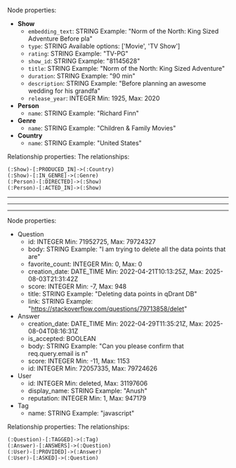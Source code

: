 Node properties:
- **Show**
  - `embedding_text`: STRING Example: "Norm of the North: King Sized Adventure Before pla"
  - `type`: STRING Available options: ['Movie', 'TV Show']
  - `rating`: STRING Example: "TV-PG"
  - `show_id`: STRING Example: "81145628"
  - `title`: STRING Example: "Norm of the North: King Sized Adventure"
  - `duration`: STRING Example: "90 min"
  - `description`: STRING Example: "Before planning an awesome wedding for his grandfa"
  - `release_year`: INTEGER Min: 1925, Max: 2020
- **Person**
  - `name`: STRING Example: "Richard Finn"
- **Genre**
  - `name`: STRING Example: "Children & Family Movies"
- **Country**
  - `name`: STRING Example: "United States"

Relationship properties:
The relationships:
```
(:Show)-[:PRODUCED_IN]->(:Country)
(:Show)-[:IN_GENRE]->(:Genre)
(:Person)-[:DIRECTED]->(:Show)
(:Person)-[:ACTED_IN]->(:Show)
```
---
---
---
Node properties:
- Question
  - id: INTEGER Min: 71952725, Max: 79724327
  - body: STRING Example: "I am trying to delete all the data points that are"
  - favorite_count: INTEGER Min: 0, Max: 0
  - creation_date: DATE_TIME Min: 2022-04-21T10:13:25Z, Max: 2025-08-03T21:31:42Z
  - score: INTEGER Min: -7, Max: 948
  - title: STRING Example: "Deleting data points in qDrant DB"
  - link: STRING Example: "https://stackoverflow.com/questions/79713858/delet"
- Answer
  - creation_date: DATE_TIME Min: 2022-04-29T11:35:21Z, Max: 2025-08-04T08:16:31Z
  - is_accepted: BOOLEAN 
  - body: STRING Example: "Can you please confirm that req.query.email is n"
  - score: INTEGER Min: -11, Max: 1153
  - id: INTEGER Min: 72057335, Max: 79724626
- User
  - id: INTEGER Min: deleted, Max: 31197606
  - display_name: STRING Example: "Anush"
  - reputation: INTEGER Min: 1, Max: 947179
- Tag
  - name: STRING Example: "javascript"


Relationship properties:
The relationships:
```
(:Question)-[:TAGGED]->(:Tag)
(:Answer)-[:ANSWERS]->(:Question)
(:User)-[:PROVIDED]->(:Answer)
(:User)-[:ASKED]->(:Question)
```